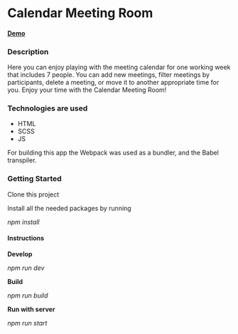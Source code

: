 # Calendar Meeting Room 

#### [Demo](https://annasakivska.github.io/calendar-meeting-room/dist/index.html)

### Description

Here you can enjoy playing with the meeting calendar for one working week that includes 7 people. You can add new meetings, filter meetings by participants, delete a meeting, or move it to another appropriate time for you. 
Enjoy your time with the Calendar Meeting Room!

### Technologies are used

- HTML
- SCSS
- JS

For building this app the Webpack was used as a bundler, and the Babel transpiler. 

### Getting Started

Clone this project

Install all the needed packages by running 

*npm install*

#### Instructions

**Develop**

*npm run dev*

**Build**

*npm run build*

**Run with server**

*npm run start*
